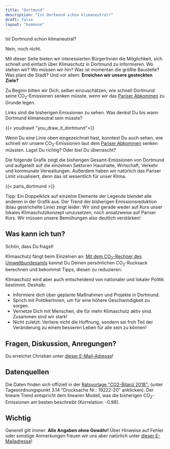```yaml
---
title: "Dortmund"
description: "Ist Dortmund schon klimaneutral?"
draft: false
layout: "kommune"
---
```


Ist Dortmund schon klimaneutral?

Nein, noch nicht.

Mit dieser Seite bieten wir interessierten BürgerInnen die Möglichkeit,
sich schnell und einfach über Klimaschutz in Dortmund zu informieren.
Wo stehen wir? Wo müssen wir hin? Was ist momentan die größte Baustelle?
Was plant die Stadt?
Und vor allem: **Erreichen wir unsere gesteckten Ziele?**

Zu Beginn bitten wir Dich, selber einzuschätzen, wie schnell Dortmund seine
CO<sub>2</sub>-Emissionen senken müsste, wenn wir das [Pariser Abkommen](../paris-limits) zu Grunde legen.

Links sind die bisherigen Emissionen zu sehen. Was denkst Du bis wann Dortmund
klimaneutral sein müsste?

{{< youdrawit "you_draw_it_dortmund">}}

Wenn Du eine Linie oben eingezeichnet hast, konntest Du auch sehen, wie schnell wir unsere CO<sub>2</sub>-Emissionen laut dem [Pariser Abkommen](../../paris-limits) senken müssten. Lagst Du richtig? Oder bist Du überrascht?

Die folgende Grafik zeigt die bisherigen Gesamt-Emissionen von Dortmund und aufgeteilt auf die einzelnen Sektoren Haushalte, Wirtschaft, Verkehr und kommunale Verwaltungen. Außerdem haben wir natürlich das Pariser Limit visualisiert, denn das ist wesentlich für unser Klima.

{{< paris_dortmund >}}

Tipp: Ein Doppelklick auf einzelne Elemente der Legende blendet alle anderen in der Grafik aus. Der Trend der bisherigen Emissionsreduktion (blau gestrichelte Linie) zeigt leider: Wir sind gerade weder auf Kurs unser lokales Klimaschutzkonzept umzusetzen, noch ansatzweise auf Pariser Kurs. Wir müssen unsere Bemühungen also deutlich verstärken!

## Was kann ich tun?

Schön, dass Du fragst!

Klimaschutz fängt beim Einzelnen an: [Mit dem CO<sub>2</sub>-Rechner des Umweltbundesamts](https://uba.co2-rechner.de/de_DE/) kannst Du Deinen persönlichen CO<sub>2</sub>-Rucksack berechnen und bekommst Tipps, diesen zu reduzieren.

Klimaschutz wird aber auch entscheidend von nationaler und lokaler Politik bestimmt.
Deshalb:

- Informiere dich über geplante Maßnahmen und Projekte in Dortmund.
- Sprich mit PolitikerInnen, um für eine höhere Geschwindigkeit zu sorgen.
- Vernetze Dich mit Menschen, die für mehr Klimaschutz aktiv sind. Zusammen sind wir stark!
- Nicht zuletzt: Verliere nicht die Hoffnung, sondern sei froh Teil der Veränderung zu einem besseren Leben für alle sein zu können!

## Fragen, Diskussion, Anregungen?

Du erreichst Christian unter [dieser E-Mail-Adresse](mailto:ed.odtdats@elheanc)!

## Datenquellen

Die Daten finden sich offiziell in der [Ratsvorlage "CO2-Bilanz 2018":](https://rathaus.dortmund.de/dosys/doRat.nsf/NiederschriftXP.xsp?action=openDocument&documentId=0D492DEB82F80272C12586700023EB53) (unter Tagesordnungspunkt 3.14 "Drucksache Nr.: 19222-20" anklicken). Der lineare Trend entspricht dem linearen Modell, was die bisherigen CO<sub>2</sub>-Emissionen am besten beschreibt (Korrelation: -0.98).

## Wichtig

Generell gilt immer: **Alle Angaben ohne Gewähr!** Über Hinweise auf
Fehler oder sonstige Anmerkungen freuen wir uns aber natürlich unter [dieser E-Mailadresse](mailto:ed.odtdats@elheanc)!
